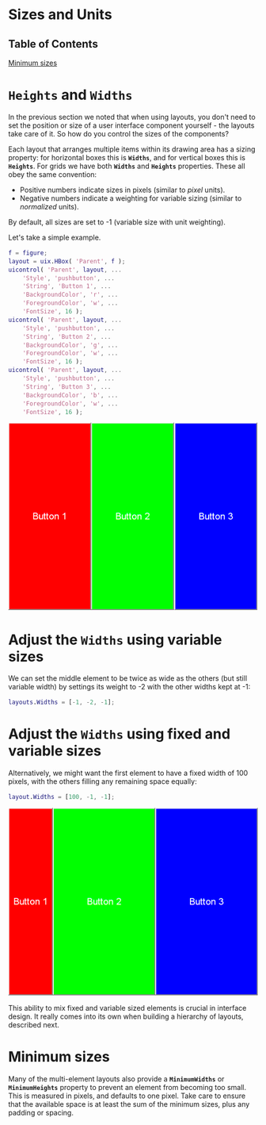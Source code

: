 
# **Sizes and Units**
<a name="beginToc"></a>

## Table of Contents
[Minimum sizes](#minimum-sizes)
 
<a name="endToc"></a>

# **`Heights`** **and** **`Widths`**

In the previous section we noted that when using layouts, you don't need to set the position or size of a user interface component yourself \- the layouts take care of it. So how do you control the sizes of the components?


Each layout that arranges multiple items within its drawing area has a sizing property: for horizontal boxes this is **`Widths`**, and for vertical boxes this is **`Heights`**. For grids we have both **`Widths`** and **`Heights`** properties. These all obey the same convention:

-  Positive numbers indicate sizes in pixels (similar to *pixel* units). 
-  Negative numbers indicate a weighting for variable sizing (similar to *normalized* units). 

By default, all sizes are set to \-1 (variable size with unit weighting).


Let's take a simple example.

```matlab
f = figure;
layout = uix.HBox( 'Parent', f );
uicontrol( 'Parent', layout, ...
    'Style', 'pushbutton', ...
    'String', 'Button 1', ...    
    'BackgroundColor', 'r', ...
    'ForegroundColor', 'w', ...
    'FontSize', 16 );
uicontrol( 'Parent', layout, ...
    'Style', 'pushbutton', ...
    'String', 'Button 2', ...    
    'BackgroundColor', 'g', ...
    'ForegroundColor', 'w', ...
    'FontSize', 16 );
uicontrol( 'Parent', layout, ...
    'Style', 'pushbutton', ...
    'String', 'Button 3', ...    
    'BackgroundColor', 'b', ...
    'ForegroundColor', 'w', ...
    'FontSize', 16 );
```

![figure_0.png](SizesAndUnits_media/figure_0.png)

# Adjust the `Widths` using variable sizes

We can set the middle element to be twice as wide as the others (but still variable width) by settings its weight to \-2 with the other widths kept at \-1:

```matlab
layouts.Widths = [-1, -2, -1];
```

# Adjust the `Widths` using fixed and variable sizes

Alternatively, we might want the first element to have a fixed width of 100 pixels, with the others filling any remaining space equally:

```matlab
layout.Widths = [100, -1, -1];
```

![figure_1.png](SizesAndUnits_media/figure_1.png)

This ability to mix fixed and variable sized elements is crucial in interface design. It really comes into its own when building a hierarchy of layouts, described next.

# Minimum sizes

Many of the multi\-element layouts also provide a **`MinimumWidths`** or **`MinimumHeights`** property to prevent an element from becoming too small. This is measured in pixels, and defaults to one pixel. Take care to ensure that the available space is at least the sum of the minimum sizes, plus any padding or spacing.


